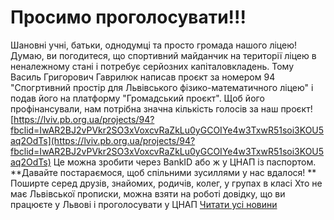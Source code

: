 # Просимо проголосувати!!!
Шановні учні, батьки, однодумці та просто громада нашого ліцею!
Думаю, ви погодитеся, що спортивний майданчик на території ліцею в неналежному стані і потребує серйозних капіталовкладень. Тому Василь Григорович Гаврилюк написав проєкт за номером 94 "Спогртивний простір для Львівського фізико-математичного ліцею" і подав його на платформу "Громадський проєкт". Щоб його профінансували, нам потрібна значна кількість голосів за наш проєкт!
[https://lviv.pb.org.ua/projects/94?fbclid=IwAR2BJ2vPVkr2SO3xVoxcvRaZkLu0yGCOIYe4w3TxwR51soi3KOU5aq2OdTs](https://lviv.pb.org.ua/projects/94?fbclid=IwAR2BJ2vPVkr2SO3xVoxcvRaZkLu0yGCOIYe4w3TxwR51soi3KOU5aq2OdTs)
Це можна зробити через BankID або ж у ЦНАП із паспортом.
**Давайте постараємося, щоб спільними зусиллями у нас вдалося! **
Поширте серед друзів, знайомих, родичів, колег, у групах в класі
Хто не має Львівської прописки, можна взяти на роботі довідку, що ви працюєте у Львові і проголосувати у ЦНАП
[Читати усі новини](/news)

